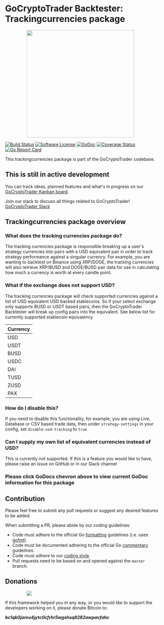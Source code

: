 # GoCryptoTrader Backtester: Trackingcurrencies package

<img src="/backtester/common/backtester.png?raw=true" width="350px" height="350px" hspace="70">


[![Build Status](https://github.com/thrasher-corp/gocryptotrader/actions/workflows/tests.yml/badge.svg?branch=master)](https://github.com/thrasher-corp/gocryptotrader/actions/workflows/tests.yml)
[![Software License](https://img.shields.io/badge/License-MIT-orange.svg?style=flat-square)](https://github.com/thrasher-corp/gocryptotrader/blob/master/LICENSE)
[![GoDoc](https://godoc.org/github.com/thrasher-corp/gocryptotrader?status.svg)](https://godoc.org/github.com/thrasher-corp/gocryptotrader/backtester/funding/trackingcurrencies)
[![Coverage Status](https://codecov.io/gh/thrasher-corp/gocryptotrader/graph/badge.svg?token=41784B23TS)](https://codecov.io/gh/thrasher-corp/gocryptotrader)
[![Go Report Card](https://goreportcard.com/badge/github.com/thrasher-corp/gocryptotrader)](https://goreportcard.com/report/github.com/thrasher-corp/gocryptotrader)


This trackingcurrencies package is part of the GoCryptoTrader codebase.

## This is still in active development

You can track ideas, planned features and what's in progress on our [GoCryptoTrader Kanban board](https://github.com/orgs/thrasher-corp/projects/3).

Join our slack to discuss all things related to GoCryptoTrader! [GoCryptoTrader Slack](https://join.slack.com/t/gocryptotrader/shared_invite/enQtNTQ5NDAxMjA2Mjc5LTc5ZDE1ZTNiOGM3ZGMyMmY1NTAxYWZhODE0MWM5N2JlZDk1NDU0YTViYzk4NTk3OTRiMDQzNGQ1YTc4YmRlMTk)

## Trackingcurrencies package overview

### What does the tracking currencies package do?
The tracking currencies package is responsible breaking up a user's strategy currencies into pairs with a USD equivalent pair in order to track strategy performance against a singular currency. For example, you are wanting to backtest on Binance using XRP/DOGE, the tracking currencies will also retrieve XRP/BUSD and DOGE/BUSD pair data for use in calculating how much a currency is worth at every candle point.

### What if the exchange does not support USD?
The tracking currencies package will check supported currencies against a list of USD equivalent USD backed stablecoins. So if your select exchange only supports BUSD or USDT based pairs, then the GoCryptoTrader Backtester will break up config pairs into the equivalent. See below list for currently supported stablecoin equivalency

| Currency |
|----------|
|USD       |
|USDT      |
|BUSD      |
|USDC      |
|DAI       |
|TUSD      |
|ZUSD      |
|PAX       |

### How do I disable this?
If you need to disable this functionality, for example, you are using Live, Database or CSV based trade data, then under `strategy-settings` in your config, set `disable-usd-tracking` to `true`

### Can I supply my own list of equivalent currencies instead of USD?
This is currently not supported. If this is a feature you would like to have, please raise an issue on GitHub or in our Slack channel

### Please click GoDocs chevron above to view current GoDoc information for this package

## Contribution

Please feel free to submit any pull requests or suggest any desired features to be added.

When submitting a PR, please abide by our coding guidelines:

+ Code must adhere to the official Go [formatting](https://golang.org/doc/effective_go.html#formatting) guidelines (i.e. uses [gofmt](https://golang.org/cmd/gofmt/)).
+ Code must be documented adhering to the official Go [commentary](https://golang.org/doc/effective_go.html#commentary) guidelines.
+ Code must adhere to our [coding style](https://github.com/thrasher-corp/gocryptotrader/blob/master/doc/coding_style.md).
+ Pull requests need to be based on and opened against the `master` branch.

## Donations

<img src="https://github.com/thrasher-corp/gocryptotrader/blob/master/web/src/assets/donate.png?raw=true" hspace="70">

If this framework helped you in any way, or you would like to support the developers working on it, please donate Bitcoin to:

***bc1qk0jareu4jytc0cfrhr5wgshsq8282awpavfahc***
